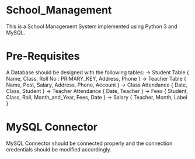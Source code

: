 # School_Management
This is a School Management System implemented using Python 3 and MySQL. 
# Pre-Requisites
A Database should be designed with the following tables:
-> Student Table { Name, Class, Roll No : PRIMARY_KEY, Address, Phone }
-> Teacher Table { Name, Post, Salary, Address, Phone, Account }
-> Class Attendance { Date, Class, Student }
-> Teacher Attendance { Date, Teacher }
-> Fees { Student, Class, Roll, Month_and_Year, Fees, Date }
-> Salary { Teacher, Month, Label }
# MySQL Connector
MySQL Connector should be connected properly and the connection credentials should be modified accordingly.
